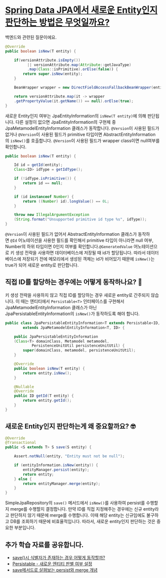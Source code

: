 # [Spring Data JPA에서 새로운 Entity인지 판단하는 방법은 무엇일까요?](https://www.maeil-mail.kr/question/27)

백엔드와 관련된 질문이에요.

```java
@Override
public boolean isNew(T entity) {

    if(versionAttribute.isEmpty()) 
          || versionAttribute.map(Attribute::getJavaType)
          .map(Class::isPrimitive).orElse(false)) {
        return super.isNew(entity);
    }

    BeanWrapper wrapper = new DirectFieldAccessFallbackBeanWrapper(entity);

    return versionAttribute.map(it -> wrapper
    .getPropertyValue(it.getName()) == null).orElse(true);
}

```

새로운 Entity인지 여부는 JpaEntityInformation의 `isNew(T entity)`에 의해 판단됩니다. 다른 설정이 없으면 JpaEntityInformation의 구현체 중 JpaMetamodelEntityInformation 클래스가 동작합니다. `@Version`이 사용된 필드가 없거나 `@Version`이 사용된 필드가 primitive 타입이면 AbstractEntityInformation의 `isNew()`를 호출합니다. `@Version`이 사용된 필드가 wrapper class이면 null여부를 확인합니다.

```java
public boolean isNew(T entity) {

    Id id = getId(entity);
    Class<ID> idType = getIdType();

    if (!idType.isPrimitive()) {
        return id == null;
    }

    if (id instanceof Number) {
        return ((Number) id).longValue() == 0L;
    }

    throw new IllegalArgumentException
    (String.format("Unsupported primitive id type %s", idType));
}
```

`@Version`이 사용된 필드가 없어서 AbstractEntityInformation 클래스가 동작하면 `@Id` 어노테이션을 사용한 필드를 확인해서 primitive 타입이 아니라면 null 여부, Number의 하위 타입이면 0인지 여부를 확인합니다.`@GeneratedValue` 어노테이션으로 키 생성 전략을 사용하면 데이터베이스에 저장될 때 id가 할당됩니다. 따라서 데이터베이스에 저장되기 전에 메모리에서 생성된 객체는 id가 비어있기 때문에 `isNew()`는 true가 되어 새로운 entity로 판단합니다.

## 직접 ID를 할당하는 경우에는 어떻게 동작하나요? 🤔

키 생성 전략을 사용하지 않고 직접 ID를 할당하는 경우 새로운 entity로 간주되지 않습니다. 이 때는 엔티티에서 `Persistable<T>` 인터페이스를 구현해서 JpaMetamodelEntityInformation 클래스가 아닌 JpaPersistableEntityInformation의 `isNew()`가 동작하도록 해야 합니다.

```java
public class JpaPersistableEntityInformation<T extends Persistable<ID, ID> 
        extends JpaMetamodelEntityInformation<T, ID> {

    public JpaPersistableEntityInformation
    (Class<T> domainClass, Metamodel metamodel, 
            PersistenceUnitUtil persistenceUnitUtil) {
        super(domainClass, metamodel, persistenceUnitUtil);
    }

    @Override
    public boolean isNew(T entity) {
        return entity.isNew();
    }

    @Nullable
    @Override
    public ID getId(T entity) {
        return entity.getId();
    }
}
```

## 새로운 Entity인지 판단하는게 왜 중요할까요? 🤓

```java
@Override
@Transactional
public <S extends T> S save(S entity) {

    Assert.notNull(entity, "Entity must not be null");

	if (entityInformation.isNew(entity)) {
		entityManager.persist(entity);
		return entity;
	} else {
		return entityManager.merge(entity);
	}
}
```

SimpleJpaRepository의 `save()` 메서드에서 `isNew()`를 사용하여 persist를 수행할지 merge를 수행할지 결정합니다. 만약 ID를 직접 지정해주는 경우에는 신규 entity라고 판단하지 않기 때문에 merge를 수행합니다. 이때 해당 entity는 신규임에도 불구하고 DB를 조회하기 때문에 비효율적입니다. 따라서, 새로운 entity인지 판단하는 것은 중요한 부분입니다.

## 추가 학습 자료를 공유합니다.

- [save()시 식별자가 존재하는 경우 어떻게 동작할까?](https://ttl-blog.tistory.com/807)
- [Persistable - 새로운 엔티티 판별 여부 설정](https://ttl-blog.tistory.com/852)
- [save메서드로 살펴보는 persist와 merge 개념](https://umanking.github.io/2019/04/12/jpa-persist-merge/) 
